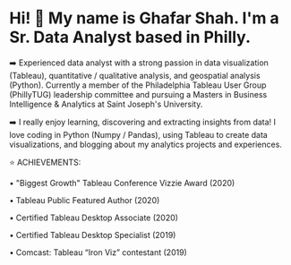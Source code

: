 # Hi! :wave: My name is Ghafar Shah. I'm a Sr. Data Analyst based in Philly.

:arrow_right:  Experienced data analyst with a strong passion in data visualization (Tableau), quantitative / qualitative analysis, and geospatial analysis (Python). Currently a member of the Philadelphia Tableau User Group (PhillyTUG) leadership committee and pursuing a Masters in Business Intelligence & Analytics at Saint Joseph's University.

:arrow_right:  I really enjoy learning, discovering and extracting insights from data! I love coding in Python (Numpy / Pandas), using Tableau to create data visualizations, and blogging about my analytics projects and experiences.

:star: ACHIEVEMENTS:

• "Biggest Growth" Tableau Conference Vizzie Award (2020)

• Tableau Public Featured Author (2020)

• Certified Tableau Desktop Associate (2020)

• Certified Tableau Desktop Specialist (2019)

• Comcast: Tableau “Iron Viz” contestant (2019)




